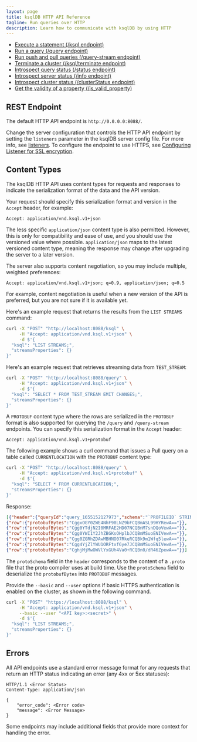 ```yaml
---
layout: page
title: ksqlDB HTTP API Reference
tagline: Run queries over HTTP
description: Learn how to communicate with ksqlDB by using HTTP
---
```


- [Execute a statement (/ksql endpoint)](ksqldb-rest-api/ksql-endpoint.md)
- [Run a query (/query endpoint)](ksqldb-rest-api/query-endpoint.md)
- [Run push and pull queries (/query-stream endpoint)](ksqldb-rest-api/streaming-endpoint.md)
- [Terminate a cluster (/ksql/terminate endpoint)](ksqldb-rest-api/terminate-endpoint.md)
- [Introspect query status (/status endpoint)](ksqldb-rest-api/status-endpoint.md)
- [Introspect server status (/info endpoint)](ksqldb-rest-api/info-endpoint.md)
- [Introspect cluster status (/clusterStatus endpoint)](ksqldb-rest-api/cluster-status-endpoint.md)
- [ Get the validity of a property (/is_valid_property)](ksqldb-rest-api/is_valid_property-endpoint.md)

REST Endpoint
-------------

The default HTTP API endpoint is `http://0.0.0.0:8088/`.

Change the server configuration that controls the HTTP API endpoint by
setting the `listeners` parameter in the ksqlDB server config file. For
more info, see [listeners](../reference/server-configuration.md#listeners).
To configure the endpoint to use HTTPS, see
[Configuring Listener for SSL encryption](../operate-and-deploy/installation/server-config/security.md#configuring-listener-for-ssl-encryption).

Content Types
-------------

The ksqlDB HTTP API uses content types for requests and responses to
indicate the serialization format of the data and the API version.

Your request should specify this serialization
format and version in the `Accept` header, for example:

```
Accept: application/vnd.ksql.v1+json
```

The less specific `application/json` content type is also permitted.
However, this is only for compatibility and ease of use, and you should
use the versioned value where possible. `application/json` maps to the latest
versioned content type, meaning the response may change after upgrading the server to 
a later version.

The server also supports content negotiation, so you may include
multiple, weighted preferences:

```
Accept: application/vnd.ksql.v1+json; q=0.9, application/json; q=0.5
```

For example, content negotiation is useful when a new version of the API
is preferred, but you are not sure if it is available yet.

Here's an example request that returns the results from the
`LIST STREAMS` command:

```bash
curl -X "POST" "http://localhost:8088/ksql" \
     -H "Accept: application/vnd.ksql.v1+json" \
     -d $'{
  "ksql": "LIST STREAMS;",
  "streamsProperties": {}
}'
```

Here's an example request that retrieves streaming data from
`TEST_STREAM`:

```bash
curl -X "POST" "http://localhost:8088/query" \
     -H "Accept: application/vnd.ksql.v1+json" \
     -d $'{
  "ksql": "SELECT * FROM TEST_STREAM EMIT CHANGES;",
  "streamsProperties": {}
}'
```

A `PROTOBUF` content type where the rows are serialized in the `PROTOBUF` format
is also supported for querying the `/query` and `/query-stream` endpoints.
You can specify this serialization format in the `Accept` header:
```
Accept: application/vnd.ksql.v1+protobuf
```
The following example shows a curl command that issues a Pull query on a table called `CURRENTLOCATION`
with the `PROTOBUF` content type:
```bash
curl -X "POST" "http://localhost:8088/query" \
     -H "Accept: application/vnd.ksql.v1+protobuf" \
     -d $'{
  "ksql": "SELECT * FROM CURRENTLOCATION;",
  "streamsProperties": {}
}'
```
Response:
```json
[{"header":{"queryId":"query_1655152127973","schema":"`PROFILEID` STRING KEY, `LA` DOUBLE, `LO` DOUBLE","protoSchema":"syntax = \"proto3\";\n\nmessage ConnectDefault1 {\n  string PROFILEID = 1;\n  double LA = 2;\n  double LO = 3;\n}\n"}},
{"row":{"protobufBytes":"CggxOGY0ZWE4NhF90LNZ9bFCQBmASL99HYRewA=="}},
{"row":{"protobufBytes":"Cgg0YTdjN2I0MRFAE2HD07NCQBnM7snDQoVewA=="}},
{"row":{"protobufBytes":"Cgg0YWI1Y2JhZBGKsOHplbJCQBmMSuoENIVewA=="}},
{"row":{"protobufBytes":"Cgg0ZGRhZDAwMBHNO07RkeRCQBk9m1Wfq5lewA=="}},
{"row":{"protobufBytes":"Cgg4YjZlYWU1ORFtxf6ye7JCQBmMSuoENIVewA=="}},
{"row":{"protobufBytes":"CghjMjMwOWVlYxGUh4Va0+RCQBn0/dR46ZpewA=="}}]
```
The `protoSchema` field in the `header` corresponds to the content of a `.proto` file that the proto compiler uses at build time. 
Use the `protoSchema` field to deserialize the `protobufBytes` into `PROTOBUF` messages.

Provide the `--basic` and `--user` options if basic HTTPS authentication is
enabled on the cluster, as shown in the following command.

```bash hl_lines="3"
curl -X "POST" "https://localhost:8088/ksql" \
     -H "Accept: application/vnd.ksql.v1+json" \
     --basic --user "<API key>:<secret>" \
     -d $'{
  "ksql": "LIST STREAMS;",
  "streamsProperties": {}
}'
```

Errors
------

All API endpoints use a standard error message format for any requests
that return an HTTP status indicating an error (any 4xx or 5xx
statuses):

```http
HTTP/1.1 <Error Status>
Content-Type: application/json

{
    "error_code": <Error code>
    "message": <Error Message>
}
```

Some endpoints may include additional fields that provide more context
for handling the error.
